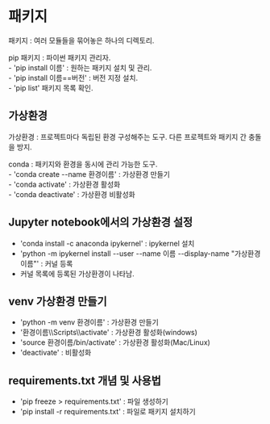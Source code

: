 # 패키지

패키지 : 여러 모듈들을 묶어놓은 하나의 디렉토리.  

pip 패키지 : 파이썬 패키지 관리자.  
    - 'pip install 이름' : 원하는 패키지 설치 및 관리.  
    - 'pip install 이름==버전' : 버전 지정 설치.  
    - 'pip list' 패키지 목록 확인.  

## 가상환경

가상환경 : 프로젝트마다 독립된 환경 구성해주는 도구. 다른 프로젝트와 패키지 간 충돌을 방지.  

conda : 패키지와 환경을 동시에 관리 가능한 도구.  
    - 'conda create --name 환경이름' : 가상환경 만들기  
    - 'conda activate' : 가상환경 활성화  
    - 'conda deactivate' : 가상환경 비활성화  

## __Jupyter notebook에서의 가상환경 설정__

- 'conda install -c anaconda ipykernel' : ipykernel 설치  
- 'python -m ipykernel install --user --name 이름 --display-name "가상환경 이름"' : 커널 등록  
- 커널 목록에 등록된 가상환경이 나타남.  

## __venv 가상환경 만들기__

- 'python -m venv 환경이름' : 가상환경 만들기  
- '환경이름\\\Scripts\\\activate' : 가상환경 활성화(windows)  
- 'source 환경이름/bin/activate' : 가상환경 활성화(Mac/Linux)  
- 'deactivate' : 비활성화  

## __requirements.txt 개념 및 사용법__

- 'pip freeze > requirements.txt' : 파일 생성하기  
- 'pip install -r requirements.txt' : 파일로 패키지 설치하기
